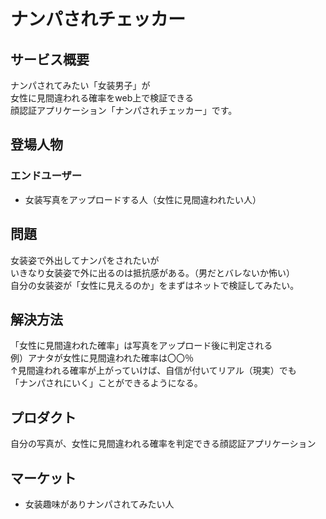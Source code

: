 # ナンパされチェッカー

## サービス概要
ナンパされてみたい「女装男子」が  
女性に見間違われる確率をweb上で検証できる  
顔認証アプリケーション「ナンパされチェッカー」です。

## 登場人物
### エンドユーザー
- 女装写真をアップロードする人（女性に見間違われたい人）

## 問題
女装姿で外出してナンパをされたいが  
いきなり女装姿で外に出るのは抵抗感がある。（男だとバレないか怖い）  
自分の女装姿が「女性に見えるのか」をまずはネットで検証してみたい。

## 解決方法
「女性に見間違われた確率」は写真をアップロード後に判定される  
例）アナタが女性に見間違われた確率は〇〇％  
↑見間違われる確率が上がっていけば、自信が付いてリアル（現実）でも  
「ナンパされにいく」ことができるようになる。

## プロダクト
自分の写真が、女性に見間違われる確率を判定できる顔認証アプリケーション

## マーケット
- 女装趣味がありナンパされてみたい人